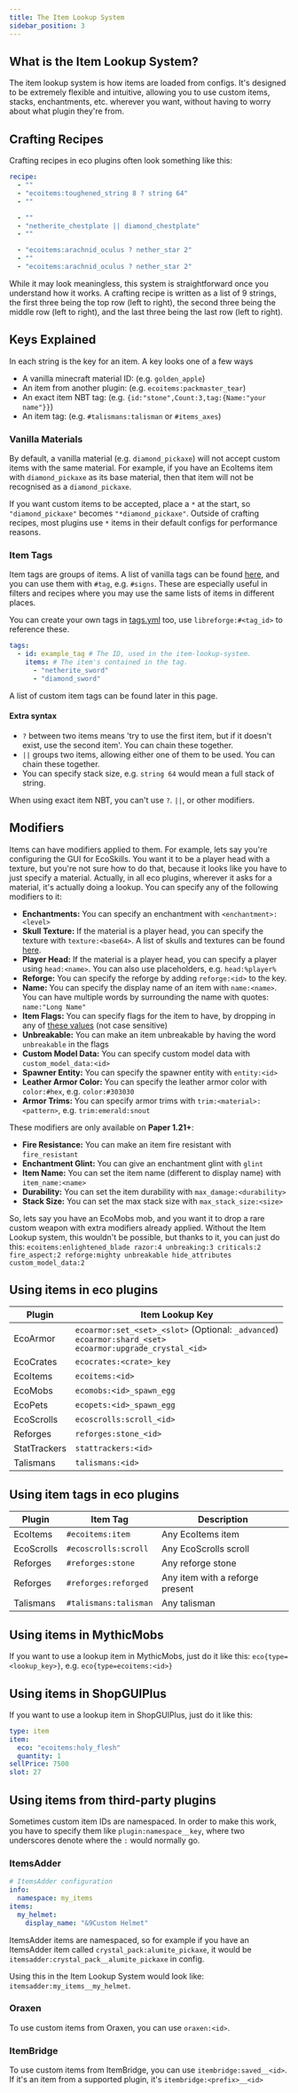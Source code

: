 ```yaml
---
title: The Item Lookup System
sidebar_position: 3
---
```


## What is the Item Lookup System?

The item lookup system is how items are loaded from configs. It's designed to be extremely flexible and intuitive, allowing you to use custom items, stacks, enchantments, etc. wherever you want, without having to worry about what plugin they're from.

## Crafting Recipes

Crafting recipes in eco plugins often look something like this:

```yaml
recipe:
  - ""
  - "ecoitems:toughened_string 8 ? string 64"
  - ""

  - ""
  - "netherite_chestplate || diamond_chestplate"
  - ""

  - "ecoitems:arachnid_oculus ? nether_star 2"
  - ""
  - "ecoitems:arachnid_oculus ? nether_star 2"
```

While it may look meaningless, this system is straightforward once you understand how it works. A crafting recipe is written as a list of 9 strings, the first three being the top row (left to right),
the second three being the middle row (left to right), and the last three being the last row (left to right).

## Keys Explained

In each string is the key for an item. A key looks one of a few ways

- A vanilla minecraft material ID: (e.g. `golden_apple`)
- An item from another plugin: (e.g. `ecoitems:packmaster_tear`)
- An exact item NBT tag: (e.g. `{id:"stone",Count:3,tag:{Name:"your name"}}`)
- An item tag: (e.g. `#talismans:talisman` or `#items_axes`)

### Vanilla Materials

By default, a vanilla material (e.g. `diamond_pickaxe`) will not accept custom items with the same material. For example, if you have an EcoItems item with `diamond_pickaxe` as its base material,
then that item will not be recognised as a `diamond_pickaxe`.

If you want custom items to be accepted, place a `*` at the start, so `"diamond_pickaxe"` becomes `"*diamond_pickaxe"`. Outside of crafting recipes, most plugins use `*` items in their
default configs for performance reasons.

### Item Tags

Item tags are groups of items. A list of vanilla tags can be found [here](https://hub.spigotmc.org/javadocs/bukkit/org/bukkit/Tag.html), and you can use them with `#tag`, e.g. `#signs`. These are especially useful in filters and recipes where you may use the same lists of items in different places.

You can create your own tags in [tags.yml](https://plugins.auxilor.io/all-plugins/the-item-lookup-system#item-tags) too, use `libreforge:#<tag_id>` to reference these.
```yaml
tags:
  - id: example_tag # The ID, used in the item-lookup-system.
    items: # The item's contained in the tag.
      - "netherite_sword"
      - "diamond_sword"
```

A list of custom item tags can be found later in this page.

#### Extra syntax

- `?` between two items means 'try to use the first item, but if it doesn't exist, use the second item'. You can chain these together.
- `||` groups two items, allowing either one of them to be used. You can chain these together.
- You can specify stack size, e.g. `string 64` would mean a full stack of string.

When using exact item NBT, you can't use `?`. `||`, or other modifiers.

## Modifiers

Items can  have modifiers applied to them. For example, lets say you're configuring the GUI for EcoSkills. You want it to be a player head with a texture, but you're not sure how to do that, because it looks like you have to just specify a material. Actually, in all eco plugins, wherever it asks for a material, it's actually doing a lookup. You can specify any of the following modifiers to it:

- **Enchantments:** You can specify an enchantment with `<enchantment>:<level>`
- **Skull Texture:** If the material is a player head, you can specify the texture with `texture:<base64>`. A list of skulls and textures can be found [here](https://minecraft-heads.com/).
- **Player Head:** If the material is a player head, you can specify a player using `head:<name>`. You can also use placeholders, e.g. `head:%player%`
- **Reforge:** You can specify the reforge by adding `reforge:<id>` to the key.
- **Name:** You can specify the display name of an item with `name:<name>`. You can have multiple words by surrounding the name with quotes: `name:"Long Name"`
- **Item Flags:** You can specify flags for the item to have, by dropping in any of [these values](https://hub.spigotmc.org/javadocs/bukkit/org/bukkit/inventory/ItemFlag.html) (not case sensitive)
- **Unbreakable:** You can make an item unbreakable by having the word `unbreakable` in the flags
- **Custom Model Data:** You can specify custom model data with `custom_model_data:<id>`
- **Spawner Entity:** You can specify the spawner entity with `entity:<id>`
- **Leather Armor Color:** You can specify the leather armor color with `color:#hex`, e.g. `color:#303030`
- **Armor Trims:** You can specify armor trims with `trim:<material>:<pattern>`, e.g. `trim:emerald:snout`

These modifiers are only available on **Paper 1.21+**:

- **Fire Resistance:** You can make an item fire resistant with `fire_resistant`
- **Enchantment Glint:** You can give an enchantment glint with `glint`
- **Item Name:** You can set the item name (different to display name) with `item_name:<name>`
- **Durability:** You can set the item durability with `max_damage:<durability>`
- **Stack Size:** You can set the max stack size with `max_stack_size:<size>`

So, lets say you have an EcoMobs mob, and you want it to drop a rare custom weapon with extra modifiers already applied. Without the Item Lookup system, this wouldn't be possible, but thanks to it, you can just do this: `ecoitems:enlightened_blade razor:4 unbreaking:3 criticals:2 fire_aspect:2 reforge:mighty unbreakable hide_attributes custom_model_data:2`

## Using items in eco plugins

| Plugin       | Item Lookup Key                                                                                                     |
| ------------ | ------------------------------------------------------------------------------------------------------------------- |
| EcoArmor     | `ecoarmor:set_<set>_<slot>` (Optional: `_advanced`) <br/>`ecoarmor:shard_<set>`<br/>`ecoarmor:upgrade_crystal_<id>` |
| EcoCrates    | `ecocrates:<crate>_key`                                                                                             |
| EcoItems     | `ecoitems:<id>`                                                                                                     |
| EcoMobs      | `ecomobs:<id>_spawn_egg`                                                                                            |
| EcoPets      | `ecopets:<id>_spawn_egg`                                                                                            |
| EcoScrolls   | `ecoscrolls:scroll_<id>`                                                                                            |
| Reforges     | `reforges:stone_<id>`                                                                                               |
| StatTrackers | `stattrackers:<id>`                                                                                                 |
| Talismans    | `talismans:<id>`                                                                                                    |

## Using item tags in eco plugins

| Plugin     | Item Tag              | Description                     |
| ---------- | --------------------- | ------------------------------- |
| EcoItems   | `#ecoitems:item`      | Any EcoItems item               |
| EcoScrolls | `#ecoscrolls:scroll`  | Any EcoScrolls scroll           |
| Reforges   | `#reforges:stone`     | Any reforge stone               |
| Reforges   | `#reforges:reforged`  | Any item with a reforge present |
| Talismans  | `#talismans:talisman` | Any talisman                    |

## Using items in MythicMobs

If you want to use a lookup item in MythicMobs, just do it like this: `eco{type=<lookup_key>}`, e.g. `eco{type=ecoitems:<id>}`

## Using items in ShopGUIPlus

If you want to use a lookup item in ShopGUIPlus, just do it like this:

```yaml
type: item
item:
  eco: "ecoitems:holy_flesh"
  quantity: 1
sellPrice: 7500
slot: 27
```

## Using items from third-party plugins

Sometimes custom item IDs are namespaced. In order to make this work, you have to specify them like `plugin:namespace__key`, where two underscores denote where the `:` would normally go.

### ItemsAdder

```yaml
# ItemsAdder configuration
info:
  namespace: my_items
items:
  my_helmet:
    display_name: "&9Custom Helmet"
```

ItemsAdder items are namespaced, so for example if you have an ItemsAdder item called `crystal_pack:alumite_pickaxe`, it would be `itemsadder:crystal_pack__alumite_pickaxe` in config.

Using this in the Item Lookup System would look like: `itemsadder:my_items__my_helmet`.

### Oraxen

To use custom items from Oraxen, you can use `oraxen:<id>`.

### ItemBridge

To use custom items from ItemBridge, you can use `itembridge:saved__<id>`. If it's an item from a supported plugin, it's `itembridge:<prefix>__<id>`
